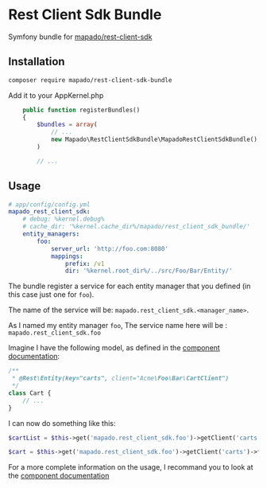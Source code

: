 # Rest Client Sdk Bundle

Symfony bundle for [mapado/rest-client-sdk](https://github.com/mapado/rest-client-sdk)

## Installation
```sh
composer require mapado/rest-client-sdk-bundle
```

Add it to your AppKernel.php
```php
    public function registerBundles()
    {
        $bundles = array(
            // ...
            new Mapado\RestClientSdkBundle\MapadoRestClientSdkBundle(),
        )

        // ...
```

## Usage
```yaml
# app/config/config.yml
mapado_rest_client_sdk:
    # debug: %kernel.debug%
    # cache_dir: '%kernel.cache_dir%/mapado/rest_client_sdk_bundle/'
    entity_managers:
        foo:
            server_url: 'http://foo.com:8080'
            mappings:
                prefix: /v1
                dir: '%kernel.root_dir%/../src/Foo/Bar/Entity/'
```

The bundle register a service for each entity manager that you defined (in this case just one for `foo`). 

The name of the service will be: `mapado.rest_client_sdk.<manager_name>`. 

As I named my entity manager `foo`, The service name here will be : `mapado.rest_client_sdk.foo`

Imagine I have the following model, as defined in the [component documentation](https://github.com/mapado/rest-client-sdk#configuration):
```php
/**
 * @Rest\Entity(key="carts", client="Acme\Foo\Bar\CartClient")
 */
class Cart {
    // ...
}
```

I can now do something like this:
```php
$cartList = $this->get('mapado.rest_client_sdk.foo')->getClient('carts')->findAll(); // `carts` is the `key` defined in the model

$cart = $this->get('mapado.rest_client_sdk.foo')->getClient('carts')->find(1);
```

For a more complete information on the usage, I recommand you to look at the [component documentation](https://github.com/mapado/rest-client-sdk#usage)

